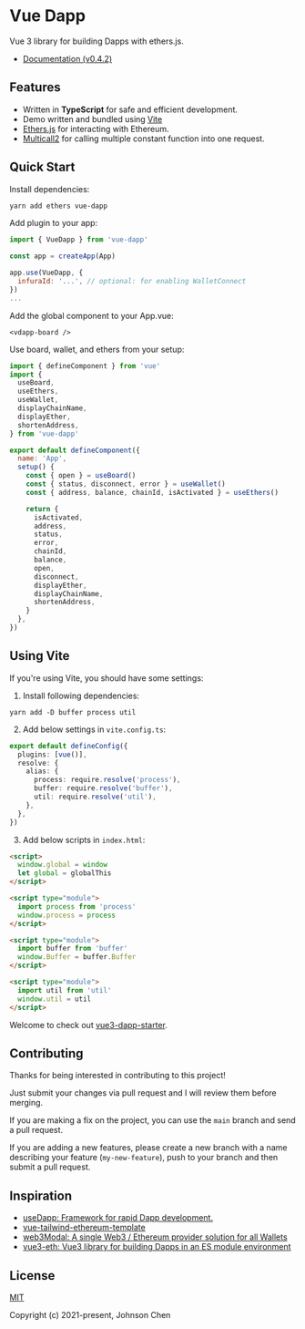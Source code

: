 # Vue Dapp

Vue 3 library for building Dapps with ethers.js.

- [Documentation (v0.4.2)](https://vue-dapp-docs.netlify.app/)

## Features

- Written in **TypeScript** for safe and efficient development.
- Demo written and bundled using [Vite](https://github.com/vitejs/vite)
- [Ethers.js](https://docs.ethers.io/v5/) for interacting with Ethereum.
- [Multicall2](https://github.com/makerdao/multicall) for calling multiple constant function into one request.

## Quick Start

Install dependencies:

```bash
yarn add ethers vue-dapp
```

Add plugin to your app:

```javascript
import { VueDapp } from 'vue-dapp'

const app = createApp(App)

app.use(VueDapp, {
  infuraId: '...', // optional: for enabling WalletConnect
})
...
```

Add the global component to your App.vue:

```vue
<vdapp-board />
```

Use board, wallet, and ethers from your setup:

```javascript
import { defineComponent } from 'vue'
import {
  useBoard,
  useEthers,
  useWallet,
  displayChainName,
  displayEther,
  shortenAddress,
} from 'vue-dapp'

export default defineComponent({
  name: 'App',
  setup() {
    const { open } = useBoard()
    const { status, disconnect, error } = useWallet()
    const { address, balance, chainId, isActivated } = useEthers()

    return {
      isActivated,
      address,
      status,
      error,
      chainId,
      balance,
      open,
      disconnect,
      displayEther,
      displayChainName,
      shortenAddress,
    }
  },
})
```

## Using Vite

If you're using Vite, you should have some settings:

1. Install following dependencies:

```
yarn add -D buffer process util
```

2. Add below settings in `vite.config.ts`:

```ts
export default defineConfig({
  plugins: [vue()],
  resolve: {
    alias: {
      process: require.resolve('process'),
      buffer: require.resolve('buffer'),
      util: require.resolve('util'),
    },
  },
})
```

3. Add below scripts in `index.html`:

```html
<script>
  window.global = window
  let global = globalThis
</script>

<script type="module">
  import process from 'process'
  window.process = process
</script>

<script type="module">
  import buffer from 'buffer'
  window.Buffer = buffer.Buffer
</script>

<script type="module">
  import util from 'util'
  window.util = util
</script>
```

Welcome to check out [vue3-dapp-starter](https://github.com/chnejohnson/vue3-dapp-starter).

## Contributing

Thanks for being interested in contributing to this project!

Just submit your changes via pull request and I will review them before merging.

If you are making a fix on the project, you can use the `main` branch and send a pull request.

If you are adding a new features, please create a new branch with a name describing your feature (`my-new-feature`), push to your branch and then submit a pull request.

## Inspiration

- [useDapp: Framework for rapid Dapp development.](https://github.com/EthWorks/useDApp)
- [vue-tailwind-ethereum-template](https://github.com/ScopeLift/vue-tailwind-ethereum-template)
- [web3Modal: A single Web3 / Ethereum provider solution for all Wallets](https://github.com/Web3Modal/web3modal)
- [vue3-eth: Vue3 library for building Dapps in an ES module environment](https://github.com/samatechtw/vue3-eth)

## License

[MIT](https://opensource.org/licenses/MIT)

Copyright (c) 2021-present, Johnson Chen
